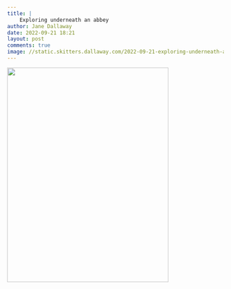 ```yaml
---
title: |
    Exploring underneath an abbey
author: Jane Dallaway
date: 2022-09-21 18:21
layout: post
comments: true
image: //static.skitters.dallaway.com/2022-09-21-exploring-underneath-an-abbey-fullsize-0.jpeg
---
```


<a href="//static.skitters.dallaway.com/2022-09-21-exploring-underneath-an-abbey-fullsize-0.jpeg"><img src="//static.skitters.dallaway.com/2022-09-21-exploring-underneath-an-abbey-thumb-0.jpeg" width="375" height="500"></a>



